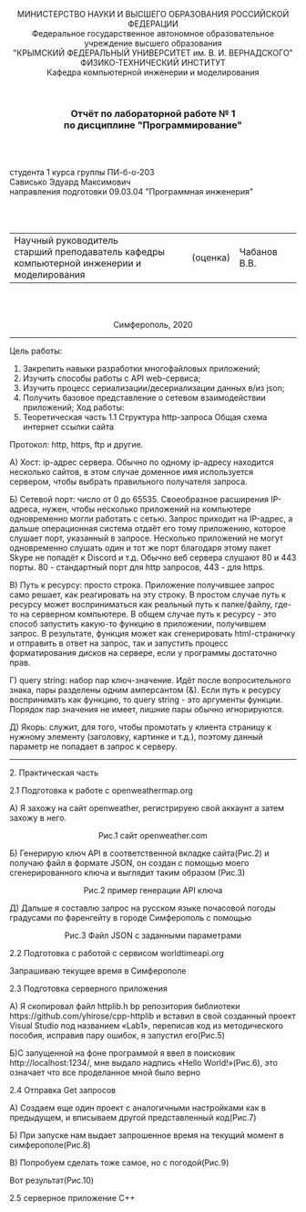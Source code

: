 <p align="center">МИНИСТЕРСТВО НАУКИ  И ВЫСШЕГО ОБРАЗОВАНИЯ РОССИЙСКОЙ ФЕДЕРАЦИИ<br>
Федеральное государственное автономное образовательное учреждение высшего образования<br>
"КРЫМСКИЙ ФЕДЕРАЛЬНЫЙ УНИВЕРСИТЕТ им. В. И. ВЕРНАДСКОГО"<br>
ФИЗИКО-ТЕХНИЧЕСКИЙ ИНСТИТУТ<br>
Кафедра компьютерной инженерии и моделирования</p>
<br>
<h3 align="center">Отчёт по лабораторной работе № 1<br> по дисциплине "Программирование"</h3>
<br><br>
<p>студента 1 курса группы ПИ-б-о-203<br>
Сависько Эдуард Максимович<br>
направления подготовки 09.03.04 "Программная инженерия"</p>
<br><br>
<table>
<tr><td>Научный руководитель<br> старший преподаватель кафедры<br> компьютерной инженерии и моделирования</td>
<td>(оценка)</td>
<td>Чабанов В.В.</td>
</tr>
</table>
<br><br>
<p align="center">Симферополь, 2020</p>
<hr>


Цель работы:
1. Закрепить навыки разработки многофайловыx приложений;
2. Изучить способы работы с API web-сервиса;
3. Изучить процесс сериализации/десериализации данных в/из json;
4. Получить базовое представление о сетевом взаимодействии приложений;
Ход работы:
1. Теоретическая часть
1.1 Структура http-запроса
Общая схема интернет ссылки сайта
<!--![](./image/Pic01.png)-->
<p>Протокол: http, https, ftp и другие.
<p>А) Хост: ip-адрес сервера. Обычно по одному ip-адресу находится несколько сайтов, в этом случае доменное имя используется сервером, чтобы выбрать правильного получателя запроса.
<p>Б) Сетевой порт: число от 0 до 65535. Своеобразное расширения IP-адреса, нужен, чтобы несколько приложений на компьютере одновременно могли работать с сетью. Запрос приходит на IP-адрес, а дальше операционная система отдаёт его тому приложению, которое слушает порт, указанный в запросе. Несколько приложений не могут одновременно слушать один и тот же порт благодаря этому пакет Skype не попадёт к Discord и т.д. Обычно веб сервера слушают 80 и 443 порты. 80 - стандартный порт для http запросов, 443 - для https.
<p>В) Путь к ресурсу: просто строка. Приложение получившее запрос само решает, как реагировать на эту строку. В простом случае путь к ресурсу может восприниматься как реальный путь к папке/файлу, где-то на серверном компьютере. В общем случае путь к ресурсу - это способ запустить какую-то функцию в приложении, получившем запрос. В результате, функция может как сгенерировать html-страничку и отправить в ответ на запрос, так и запустить процесс форматирования дисков на сервере, если у программы достаточно прав.
<p>Г) query string: набор пар ключ-значение. Идёт после вопросительного знака, пары разделены одним амперсантом (&). Если путь к ресурсу воспринимать как функцию, то query string - это аргументы функции. Порядок пар значения не имеет, лишние пары обычно игнорируются.
<p>Д) Якорь: служит, для того, чтобы промотать у клиента страницу к нужному элементу (заголовку, картинке и т.д.), поэтому данный параметр не попадает в запрос к серверу.
<hr>

<p>2. Практическая часть
<p>2.1 Подготовка к работе с openweathermap.org
<p>A) Я захожу на сайт openweather, регистрируею свой аккаунт а затем захожу в него.


<p align="center">Рис.1 сайт openweather.com
<p>Б) Генерирую ключ API в соответственной вкладке сайта(Рис.2) и получаю файл в формате JSON, он создан с помощью моего сгенерированного ключа и выглядит таким образом (Рис.3)



<p align="center">Рис.2 пример генерации API ключа



<p>Д) Дальше я составлю запрос на русском языке почасовой погоды градусами по фаренгейту в городе Симферополь с помощью



<p align="center">Рис.3 Файл JSON с заданными параметрами

<p>2.2 Подготовка с работой с сервисом worldtimeapi.org
<p>Запрашиваю текущее время в Симферополе


<p>2.3 Подготовка серверного приложения
<p>А) Я скопировал файл httplib.h bp репозитория библиотеки https://github.com/yhirose/cpp-httplib и вставил в свой созданный проект Visual Studio под названием «Lab1», переписав код из методического пособия, исправив пару ошибок, я запустил его(Рис.5)


<p>Б)С запущенной на фоне программой я ввел в поисковик http://localhost:1234/, мне выдало надпись «Hello World!»(Рис.6), это означает что все проделанное мной было верно

<p>2.4 Отправка Get запросов
<p>A) Создаем еще один проект с аналогичными настройками как в предыдущем, и вписываем другой представленный код(Рис.7)


<p>Б) При запуске нам выдает запрошенное время на текущий момент в симферополе(Рис.8)


<p>В) Попробуем сделать тоже самое, но с погодой(Рис.9)


<p>Вот результат(Рис.10)
<p> 2.5 серверное приложение C++ 
<!--![](./Lab1/Lab1.cpp--> 
